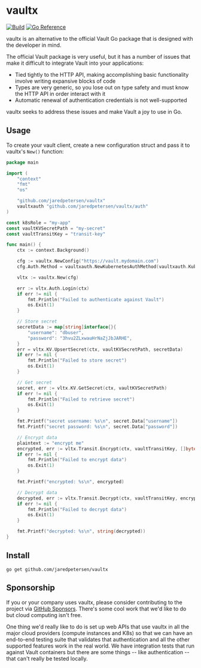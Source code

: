 # vaultx
[![Build](https://github.com/jaredpetersen/vaultx/actions/workflows/ci.yaml/badge.svg)](https://github.com/jaredpetersen/vaultx/actions/workflows/ci.yaml)
[![Go Reference](https://pkg.go.dev/badge/github.com/jaredpetersen/vaultx.svg)](https://pkg.go.dev/github.com/jaredpetersen/vaultx)

vaultx is an alternative to the official Vault Go package that is designed with the developer in mind.

The official Vault package is very useful, but it has a number of issues that make it difficult to integrate Vault
into your applications:
- Tied tightly to the HTTP API, making accomplishing basic functionality involve writing expansive blocks of code
- Types are very generic, so you lose out on type safety and must know the HTTP API in order interact with it
- Automatic renewal of authentication credentials is not well-supported

vaultx seeks to address these issues and make Vault a joy to use in Go.

## Usage
To create your vault client, create a new configuration struct and pass it to vaultx's `New()` function:

```go
package main

import (
	"context"
	"fmt"
	"os"

	"github.com/jaredpetersen/vaultx"
	vaultxauth "github.com/jaredpetersen/vaultx/auth"
)

const k8sRole = "my-app"
const vaultKVSecretPath = "my-secret"
const vaultTransitKey = "transit-key"

func main() {
	ctx := context.Background()

	cfg := vaultx.NewConfig("https://vault.mydomain.com")
	cfg.Auth.Method = vaultxauth.NewKubernetesAuthMethod(vaultxauth.KubernetesConfig{Role: k8sRole})

	vltx := vaultx.New(cfg)

	err := vltx.Auth.Login(ctx)
	if err != nil {
		fmt.Println("Failed to authenticate against Vault")
		os.Exit(1)
	}

	// Store secret
	secretData := map[string]interface{}{
		"username": "dbuser",
		"password": "3hvu2ZLxwauHrNaZjJbJARHE",
	}
	err = vltx.KV.UpsertSecret(ctx, vaultKVSecretPath, secretData)
	if err != nil {
		fmt.Println("Failed to store secret")
		os.Exit(1)
	}

	// Get secret
	secret, err := vltx.KV.GetSecret(ctx, vaultKVSecretPath)
	if err != nil {
		fmt.Println("Failed to retrieve secret")
		os.Exit(1)
	}

	fmt.Printf("secret username: %s\n", secret.Data["username"])
	fmt.Printf("secret password: %s\n", secret.Data["password"])

	// Encrypt data
	plaintext := "encrypt me"
	encrypted, err := vltx.Transit.Encrypt(ctx, vaultTransitKey, []byte(plaintext))
	if err != nil {
		fmt.Println("Failed to encrypt data")
		os.Exit(1)
	}

	fmt.Printf("encrypted: %s\n", encrypted)

	// Decrypt data
	decrypted, err := vltx.Transit.Decrypt(ctx, vaultTransitKey, encrypted)
	if err != nil {
		fmt.Println("Failed to decrypt data")
		os.Exit(1)
	}

	fmt.Printf("decrypted: %s\n", string(decrypted))
}

```

## Install
```shell
go get github.com/jaredpetersen/vaultx
```

## Sponsorship
If you or your company uses vaultx, please consider contributing to the project via
[GitHub Sponsors](https://github.com/sponsors/jaredpetersen). There's some cool work that we'd like to do but cloud
computing isn't free.

One thing we'd really like to do is set up web APIs that use vaultx in all the major cloud providers (compute instances
and K8s) so that we can have an end-to-end testing suite that validates that authentication and all the other supported
features work in the real world. We have integration tests that run against Vault containers but there are some
things -- like authentication -- that can't really be tested locally.

